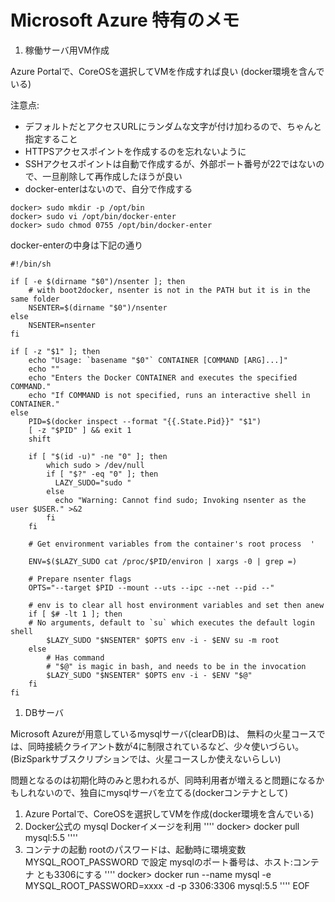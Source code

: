 Microsoft Azure 特有のメモ
==========================

1. 稼働サーバ用VM作成

Azure Portalで、CoreOSを選択してVMを作成すれば良い
(docker環境を含んでいる)

注意点:
- デフォルトだとアクセスURLにランダムな文字が付け加わるので、ちゃんと指定すること
- HTTPSアクセスポイントを作成するのを忘れないように
- SSHアクセスポイントは自動で作成するが、外部ポート番号が22ではないので、一旦削除して再作成したほうが良い
- docker-enterはないので、自分で作成する

````
docker> sudo mkdir -p /opt/bin
docker> sudo vi /opt/bin/docker-enter
docker> sudo chmod 0755 /opt/bin/docker-enter
````

docker-enterの中身は下記の通り
~~~~
#!/bin/sh

if [ -e $(dirname "$0")/nsenter ]; then
    # with boot2docker, nsenter is not in the PATH but it is in the same folder
    NSENTER=$(dirname "$0")/nsenter
else
    NSENTER=nsenter
fi

if [ -z "$1" ]; then
    echo "Usage: `basename "$0"` CONTAINER [COMMAND [ARG]...]"
    echo ""
    echo "Enters the Docker CONTAINER and executes the specified COMMAND."
    echo "If COMMAND is not specified, runs an interactive shell in CONTAINER."
else
    PID=$(docker inspect --format "{{.State.Pid}}" "$1")
    [ -z "$PID" ] && exit 1
    shift

    if [ "$(id -u)" -ne "0" ]; then
        which sudo > /dev/null
        if [ "$?" -eq "0" ]; then
          LAZY_SUDO="sudo "
        else
          echo "Warning: Cannot find sudo; Invoking nsenter as the user $USER." >&2
        fi
    fi
    
    # Get environment variables from the container's root process  '

    ENV=$($LAZY_SUDO cat /proc/$PID/environ | xargs -0 | grep =)

    # Prepare nsenter flags
    OPTS="--target $PID --mount --uts --ipc --net --pid --"

    # env is to clear all host environment variables and set then anew
    if [ $# -lt 1 ]; then
	# No arguments, default to `su` which executes the default login shell
        $LAZY_SUDO "$NSENTER" $OPTS env -i - $ENV su -m root
    else
        # Has command
        # "$@" is magic in bash, and needs to be in the invocation
        $LAZY_SUDO "$NSENTER" $OPTS env -i - $ENV "$@"
    fi
fi
~~~~
1. DBサーバ

Microsoft Azureが用意しているmysqlサーバ(clearDB)は、
無料の火星コースでは、同時接続クライアント数が4に制限されているなど、少々使いづらい。
(BizSparkサブスクリプションでは、火星コースしか使えないらしい)

問題となるのは初期化時のみと思われるが、同時利用者が増えると問題になるかもしれないので、独自にmysqlサーバを立てる(dockerコンテナとして)

  1. Azure Portalで、CoreOSを選択してVMを作成(docker環境を含んでいる)
  1. Docker公式の mysql Dockerイメージを利用
    ''''
    docker> docker pull mysql:5.5
    ''''
  1. コンテナの起動
    rootのパスワードは、起動時に環境変数 MYSQL_ROOT_PASSWORD で設定
    mysqlのポート番号は、ホスト:コンテナ とも3306にする
    ''''
    docker> docker run --name mysql -e MYSQL_ROOT_PASSWORD=xxxx -d -p 3306:3306 mysql:5.5
    ''''
EOF
